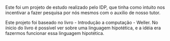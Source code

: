 Este foi um projeto de estudo realizado pelo IDP, que tinha como intuito nos incentivar a fazer pesquisa por nós mesmos com o auxilio de nosso tutor.

Este projeto foi baseado no livro - Introdução a computação - Weller. No ínicio do livro é possível ver sobre uma linguagem hipotética, e a idéia era fazermos funcionar 
essa linguagem hipotética.
